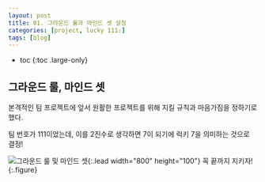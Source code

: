 ```yaml
---
layout: post
title: 01. 그라운드 룰과 마인드 셋 설정
categories: [project, lucky 111₂]
tags: [blog]
---
```


- toc
{:toc .large-only}

## 그라운드 룰, 마인드 셋
본격적인 팀 프로젝트에 앞서 원활한 프로젝트를 위해 지킬 규칙과 마음가짐을 정하기로 했다.

팀 번호가 111이었는데, 이를 2진수로 생각하면 7이 되기에 럭키 7을 의미하는 것으로 결정!

![그라운드 룰 및 마인드 셋](../../../assets/img/project/lucky%20111₂/groundrule.jpg){:.lead width="800" height="100"}
        꼭 끝까지 지키자!
        {:.figure}

